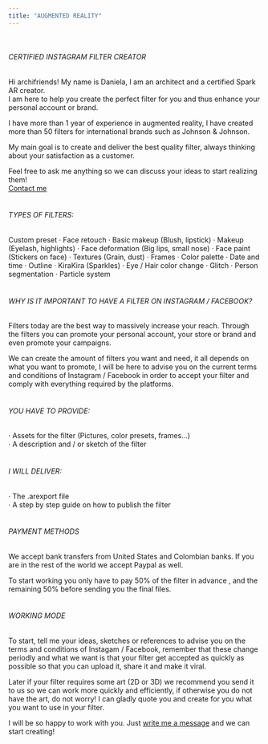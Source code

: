 ```yaml
---
title: "AUGMENTED REALITY"
---
```

<br/>

###### CERTIFIED INSTAGRAM FILTER CREATOR
Hi archifriends! My name is Daniela, I am an architect and a certified Spark AR creator.\
I am here to help you create the perfect filter for you and thus enhance your personal account or brand.

I have more than 1 year of experience in augmented reality, I have created more than 50 filters for international brands such as Johnson & Johnson.

My main goal is to create and deliver the best quality filter, always thinking about your satisfaction as a customer.

Feel free to ask me anything so we can discuss your ideas to start realizing them!\
[Contact me](mailto:info@archezinternational.com)
<br/><br/>

###### TYPES OF FILTERS:
  
  Custom preset · Face retouch · Basic makeup (Blush, lipstick) · Makeup (Eyelash, highlights) · Face deformation (Big lips, small nose) · Face paint (Stickers on face) · Textures (Grain, dust) · Frames · Color palette · Date and time · Outline · KiraKira (Sparkles) · Eye / Hair color change · Glitch · Person segmentation · Particle system
<br/><br/>

###### WHY IS IT IMPORTANT TO HAVE A FILTER ON INSTAGRAM / FACEBOOK?
 
Filters today are the best way to massively increase your reach. Through the filters you can promote your personal account, your store or brand and even promote your campaigns.

We can create the amount of filters you want and need, it all depends on what you want to promote, I will be here to advise you on the current terms and conditions of Instagram / Facebook in order to accept your filter and comply with everything required by the platforms.
<br/><br/>

###### YOU HAVE TO PROVIDE:
 
· Assets for the filter (Pictures, color presets, frames...)\
· A description and / or sketch of the filter
<br/><br/>

###### I WILL DELIVER:
 
· The .arexport file\
· A step by step guide on how to publish the filter
<br/><br/>

###### PAYMENT METHODS
 
We accept bank transfers from United States and Colombian banks. If you are in the rest of the world we accept Paypal as well.

To start working you only have to pay 50% of the filter in advance , and the remaining 50% before sending you the final files.
<br/><br/>

###### WORKING MODE
 
To start, tell me your ideas, sketches or references to advise you on the terms and conditions of Instagam / Facebook, remember that these change periodly and what we want is that your filter get accepted as quickly as possible so that you can upload it, share it and make it viral.

Later if your filter requires some art (2D or 3D) we recommend you send it to us so we can work more quickly and efficiently, if otherwise you do not have the art, do not worry! I can gladly quote you and create for you what you want to use in your filter.

I will be so happy to work with you. Just [write me a message](mailto:info@archezinternational.com) and we can start creating!
